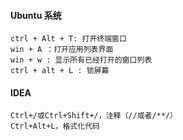 #### Ubuntu 系统

```
ctrl + Alt + T: 打开终端窗口
win + A ：打开应用列表界面
win + w : 显示所有已经打开的窗口列表
ctrl + alt + L : 锁屏幕
```

#### IDEA

```
Ctrl+/或Ctrl+Shift+/，注释（//或者/**/）
Ctrl+Alt+L，格式化代码
```

